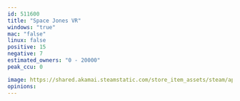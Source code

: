 ```yaml
---
id: 511600
title: "Space Jones VR"
windows: "true"
mac: "false"
linux: false
positive: 15
negative: 7
estimated_owners: "0 - 20000"
peak_ccu: 0

image: https://shared.akamai.steamstatic.com/store_item_assets/steam/apps/511600/header.jpg?t=1513307558
opinions:
---
```

